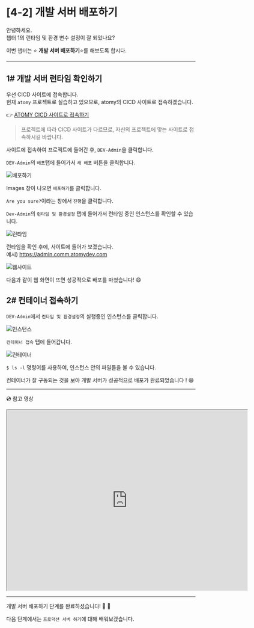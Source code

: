 # [4-2] 개발 서버 배포하기

안녕하세요.               
챕터 1의 런타임 및 환경 변수 설정이 잘 되었나요?

이번 챕터는 :star: **개발 서버 배포하기**:star:를 해보도록 합시다.

---
## 1# 개발 서버 런타임 확인하기

우선 CICD 사이트에 접속합니다.     
현재 `atomy` 프로젝트로 실습하고 있으므로, atomy의 CICD 사이트로 접속하겠습니다.

:point_right: [ATOMY CICD 사이트로 접속하기](http://cicd.atomyops.com)

> 프로젝트에 따라 CICD 사이트가 다르므로, 자신의 프로젝트에 맞는 사이트로 접속하시길 바랍니다.

사이트에 접속하여  프로젝트에 들어간 후, `DEV-Admin`을 클릭합니다. 

`DEV-Admin`의 `배포`탭에 들어가서 `새 배포` 버튼을 클릭합니다.

![배포하기](https://user-images.githubusercontent.com/54167990/65673990-cd881d80-e086-11e9-9f75-01d0d0f79e64.PNG)

Images 창이 나오면 `배포하기`를 클릭합니다.

`Are you sure?`이라는 창에서 `진행`을 클릭합니다.

`Dev-Admin`의 `런타임 및 환경설정` 탭에 들어가서 런타임 중인 인스턴스를 확인할 수 있습니다.

![런타임](https://user-images.githubusercontent.com/54167990/65733597-76c42780-e10a-11e9-920e-e1677e10efdd.png)

런타임을 확인 후에, 사이트에 들어가 보겠습니다.  
예시) https://admin.comm.atomydev.com

![웹사이트](https://user-images.githubusercontent.com/54167990/65733598-775cbe00-e10a-11e9-8b0c-5e73c0352b06.png)

다음과 같이 웹 화면이 뜨면 성공적으로 배포를 마쳤습니다! :smile:


## 2# 컨테이너 접속하기

`DEV-Admin`에서 `런타임 및 환경설정`의 실행중인 인스턴스를 클릭합니다.

![인스턴스](https://user-images.githubusercontent.com/54167990/65737751-85b2d600-e11a-11e9-80ca-2358ceb39242.png)

`컨테이너 접속` 탭에 들어갑니다.

![컨테이너](https://user-images.githubusercontent.com/54167990/65737875-e2ae8c00-e11a-11e9-8e6b-827a54f3f683.png)

`$ ls -l` 명령어를 사용하여, 인스턴스 안의 파일들을 볼 수 있습니다.

컨테이너가 잘 구동되는 것을 보아 개발 서버가 성공적으로 배포가 완료되었습니다 ! :smile:


---
:cd: 참고 영상

<iframe src="https://drive.google.com/file/d/1nC3gm5hFEOTNlxrhWFRgkcd7sG4I8J73/preview" width="640" height="480"></iframe>

---

개발 서버 배포하기 단계를 완료하셨습니다! :clap: :clap:

다음 단계에서는 `프로덕션 서버 하기`에 대해 배워보겠습니다.
